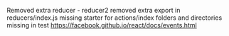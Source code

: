 Removed extra reducer - reducer2
removed extra export in reducers/index.js
missing starter for actions/index
folders and directories missing in  test
https://facebook.github.io/react/docs/events.html
